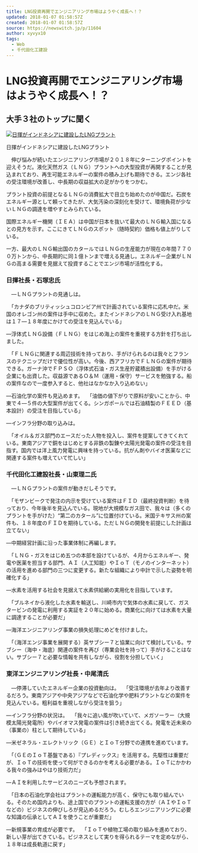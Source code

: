 ```yaml
---
title: LNG投資再開でエンジニアリング市場はようやく成長へ！？
updated: 2018-01-07 01:58:57Z
created: 2018-01-07 01:58:57Z
source: https://newswitch.jp/p/11604
author: xyvyx10
tags:
  - Web
  - 千代田化工建設
---
```


# LNG投資再開でエンジニアリング市場はようやく成長へ！？

## 大手３社のトップに聞く

[  ![日揮がインドネシアに建設したLNGプラント](../_resources/cover.jpg)](https://c01.newswitch.jp/cover?url=http%3A%2F%2Fnewswitch.jp%2Fimg%2Fupload%2FphpFK7rh2_5a50e2321fb3e.jpg)

日揮がインドネシアに建設したLNGプラント

　伸び悩みが続いたエンジニアリング市場が２０１８年にターニングポイントを迎えそうだ。液化天然ガス（ＬＮＧ）プラントへの大型投資が再開することが見込まれており、再生可能エネルギーの案件の積み上げも期待できる。エンジ各社の受注環境が改善し、中長期の収益拡大の足がかりをつかむ。

プラント投資の前提となるＬＮＧの消費拡大で目立ち始めたのが中国だ。石炭をエネルギー源として頼ってきたが、大気汚染の深刻化を受けて、環境負荷が少ないＬＮＧの調達を増やすとみられている。

国際エネルギー機関（ＩＥＡ）は中国が日本を抜いて最大のＬＮＧ輸入国になるとの見方を示す。ここにきてＬＮＧのスポット（随時契約）価格も値上がりしている。

一方、最大のＬＮＧ輸出国のカタールではＬＮＧの生産能力が現在の年間７７００万トンから、中長期的に同１億トンまで増える見通し。エネルギー企業がＬＮＧの高まる需要を見据えて投資することでエンジ市場が活性化する。

### 日揮社長・石塚忠氏

　―ＬＮＧプラントの見通しは。

　「カナダのブリティッシュコロンビア州で計画されている案件に応札中だ。米国のオレゴン州の案件は手中に収めた。またインドネシアのＬＮＧ受け入れ基地は１７―１８年度にかけての受注を見込んでいる」

―浮体式ＬＮＧ設備（ＦＬＮＧ）をはじめ海上の案件を重視する方針を打ち出しました。

　「ＦＬＮＧに関連する周辺技術を持っており、手がけられるのは我々とフランスのテクニップだけで優位性が高い。今後、西アフリカでＦＬＮＧの案件が期待できる。ガーナ沖でＦＰＳＯ（浮体式石油・ガス生産貯蔵積出設備）を手がける企業にも出資した。収益源であるＯ＆Ｍ（運用・保守）サービスを勉強する。船の案件なので一度参入すると、他社はなかなか入り込めない」

―石油化学の案件も見込めます。
　「油価の値下がりで原料が安いことから、中東で４―５件の大型案件が出てくる。シンガポールでは石油精製のＦＥＥＤ（基本設計）の受注を目指している」

―インフラ分野の取り込みは。

　「オイル＆ガス部門のエースだった人物を投入し、案件を提案してきてくれている。東南アジアで銅をはじめとする非鉄の製錬や太陽光発電の案件の受注を目指す。国内では洋上風力発電に興味を持っている。抗がん剤やバイオ医薬などに関連する案件も増えていて忙しい」

### 千代田化工建設社長・山東理二氏

　―ＬＮＧプラントの案件が動きだしそうです。

　「モザンビークで発注の内示を受けている案件はＦＩＤ（最終投資判断）を待っており、今年後半を見込んでいる。現地が大規模なガス田で、我々は（多くのプラントを手がけた）“第二のカタール”に位置付けている。米国テキサス州の案件も、１８年度のＦＩＤを期待している。ただＬＮＧの開発を前提にした計画は立てない」

―中期経営計画に沿った事業体制に再編します。

　「ＬＮＧ・ガスをはじめ五つの本部を設けているが、４月からエネルギー、発電や医薬を担当する部門、ＡＩ（人工知能）やＩｏＴ（モノのインターネット）の活用を進める部門の三つに変更する。新たな組織により中計で示した姿勢を明確化する」

―水素を活用する社会を見据えて水素供給網の実用化を目指しています。

　「ブルネイから液化した水素を輸送し、川崎市内で気体の水素に戻して、ガスタービンの発電に利用する実証を２０年に始める。商業化に向けては水素を大量に調達することが必要だ」

―海洋エンジニアリング事業の損失処理にめどを付けました。

　「（海洋エンジ事業を展開する）英サブシー７と協業に向けて検討している。サブシー（海中・海底）関連の案件を再び（専業会社を持って）手がけることはない。サブシー７と必要な情報を共有しながら、役割を分担していく」

### 東洋エンジニアリング社長・中尾清氏

　―停滞していたエネルギー企業の投資動向は。
　「受注環境が去年より改善するだろう。東南アジアや中央アジアなどで石油化学や肥料プラントなどの案件を見込んでいる。粗利益を重視しながら受注を狙う」

―インフラ分野の状況は。
　「我々に追い風が吹いていて、メガソーラー（大規模太陽光発電所）やバイオマス発電の案件は引き続き出てくる。発電を近未来の（事業の）柱として期待している」

―米ゼネラル・エレクトリック（ＧＥ）とＩｏＴ分野での連携を進めています。

　「（ＧＥのＩｏＴ基盤である）『プレディックス』を活用する。先駆性は重要だが、ＩｏＴの技術を使って何ができるのかを考える必要がある。ＩｏＴにかかわる我々の強みはやはり技術力だ」

―ＡＩを利用したサービスのニーズも予想されます。

　「日本の石油化学会社はプラントの運転能力が高く、保守にも取り組んでいる。そのため国内よりも、途上国でのプラントの運転支援の方が（ＡＩやＩｏＴなどの）ビジネスの伸びしろが見込めるだろう。むしろエンジニアリングに必要な知識の伝承としてＡＩを使うことが重要だ」

―新規事業の育成が必要です。
　「ＩｏＴや植物工場の取り組みを進めており、新しい芽が出てきている。ビジネスとして実りを得られるテーマを定めながら、１８年は成長軌道に戻す」